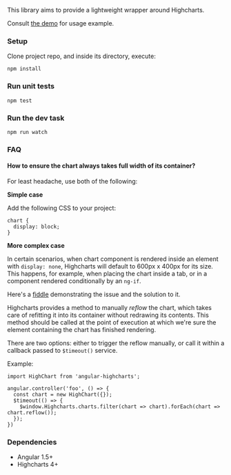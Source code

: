 This library aims to provide a lightweight wrapper around Highcharts.

Consult [the demo](demo/usage-demo.component.js) for usage example.


### Setup
Clone project repo, and inside its directory, execute:
```
npm install
```

### Run unit tests
```
npm test
```

### Run the dev task
```
npm run watch
```

### FAQ

#### How to ensure the chart always takes full width of its container?

For least headache, use both of the following:

**Simple case**

Add the following CSS to your project:
```
chart {
  display: block;
}
```

**More complex case**

In certain scenarios, when chart component is rendered inside an element with `display: none`, Highcharts will default to 600px x 400px for its size. This happens, for example, when placing the chart inside a tab, or in a component rendered conditionally by an `ng-if`.

Here's a [fiddle](http://jsfiddle.net/maciejgurban/emLLmofu/) demonstrating the issue and the solution to it.

Highcharts provides a method to manually _reflow_ the chart, which takes care of refitting it into its container without redrawing its contents. This method should be called at the point of execution at which we're sure the element containing the chart has finished rendering.

There are two options: either to trigger the reflow manually, or call it within a callback passed to `$timeout()` service.

Example:
```
import HighChart from 'angular-highcharts';

angular.controller('foo', () => {
  const chart = new HighChart({});
  $timeout(() => {
    $window.Highcharts.charts.filter(chart => chart).forEach(chart => chart.reflow());
  });
})
```

### Dependencies
+ Angular 1.5+
+ Highcharts 4+
